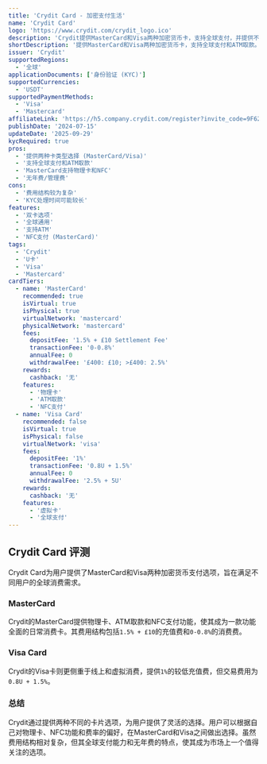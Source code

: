 ```yaml
---
title: 'Crydit Card - 加密支付生活'
name: 'Crydit Card'
logo: 'https://www.crydit.com/crydit_logo.ico'
description: 'Crydit提供MasterCard和Visa两种加密货币卡，支持全球支付，并提供不同的费率和功能以满足不同用户的需求。'
shortDescription: '提供MasterCard和Visa两种加密货币卡，支持全球支付和ATM取款。'
issuer: 'Crydit'
supportedRegions:
  - '全球'
applicationDocuments: ['身份验证 (KYC)']
supportedCurrencies:
  - 'USDT'
supportedPaymentMethods:
  - 'Visa'
  - 'Mastercard'
affiliateLink: 'https://h5.company.crydit.com/register?invite_code=9F6266VY'
publishDate: '2024-07-15'
updateDate: '2025-09-29'
kycRequired: true
pros:
  - '提供两种卡类型选择 (MasterCard/Visa)'
  - '支持全球支付和ATM取款'
  - 'MasterCard支持物理卡和NFC'
  - '无年费/管理费'
cons:
  - '费用结构较为复杂'
  - 'KYC处理时间可能较长'
features:
  - '双卡选项'
  - '全球通用'
  - '支持ATM'
  - 'NFC支付 (MasterCard)'
tags:
  - 'Crydit'
  - 'U卡'
  - 'Visa'
  - 'Mastercard'
cardTiers:
  - name: 'MasterCard'
    recommended: true
    isVirtual: true
    isPhysical: true
    virtualNetwork: 'mastercard'
    physicalNetwork: 'mastercard'
    fees:
      depositFee: '1.5% + £10 Settlement Fee'
      transactionFee: '0-0.8%'
      annualFee: 0
      withdrawalFee: '£400: £10; >£400: 2.5%'
    rewards:
      cashback: '无'
    features:
      - '物理卡'
      - 'ATM取款'
      - 'NFC支付'
  - name: 'Visa Card'
    recommended: false
    isVirtual: true
    isPhysical: false
    virtualNetwork: 'visa'
    fees:
      depositFee: '1%'
      transactionFee: '0.8U + 1.5%'
      annualFee: 0
      withdrawalFee: '2.5% + 5U'
    rewards:
      cashback: '无'
    features:
      - '虚拟卡'
      - '全球支付'
---
```


## Crydit Card 评测

Crydit Card为用户提供了MasterCard和Visa两种加密货币支付选项，旨在满足不同用户的全球消费需求。

### MasterCard

Crydit的MasterCard提供物理卡、ATM取款和NFC支付功能，使其成为一款功能全面的日常消费卡。其费用结构包括`1.5% + £10`的充值费和`0-0.8%`的消费费。

### Visa Card

Crydit的Visa卡则更侧重于线上和虚拟消费，提供`1%`的较低充值费，但交易费用为`0.8U + 1.5%`。

### 总结

Crydit通过提供两种不同的卡片选项，为用户提供了灵活的选择。用户可以根据自己对物理卡、NFC功能和费率的偏好，在MasterCard和Visa之间做出选择。虽然费用结构相对复杂，但其全球支付能力和无年费的特点，使其成为市场上一个值得关注的选项。